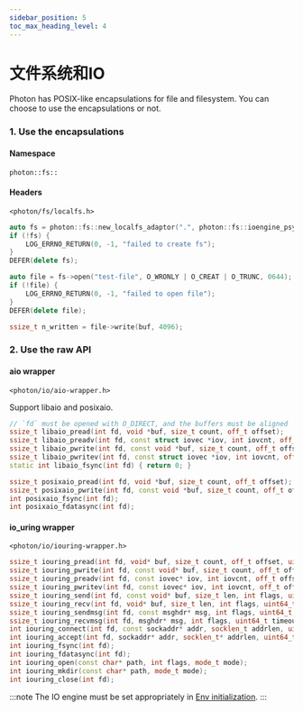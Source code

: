 ```yaml
---
sidebar_position: 5
toc_max_heading_level: 4
---
```


# 文件系统和IO

Photon has POSIX-like encapsulations for file and filesystem. You can choose to use the encapsulations or not.

### 1. Use the encapsulations

#### Namespace

`photon::fs::`

#### Headers

`<photon/fs/localfs.h>`

```cpp
auto fs = photon::fs::new_localfs_adaptor(".", photon::fs::ioengine_psync);
if (!fs) {
    LOG_ERRNO_RETURN(0, -1, "failed to create fs");
}
DEFER(delete fs);

auto file = fs->open("test-file", O_WRONLY | O_CREAT | O_TRUNC, 0644);
if (!file) {
    LOG_ERRNO_RETURN(0, -1, "failed to open file");
}
DEFER(delete file);

ssize_t n_written = file->write(buf, 4096);
```

### 2. Use the raw API

#### aio wrapper

`<photon/io/aio-wrapper.h>`

Support libaio and posixaio.

```cpp
// `fd` must be opened with O_DIRECT, and the buffers must be aligned
ssize_t libaio_pread(int fd, void *buf, size_t count, off_t offset);
ssize_t libaio_preadv(int fd, const struct iovec *iov, int iovcnt, off_t offset);
ssize_t libaio_pwrite(int fd, const void *buf, size_t count, off_t offset);
ssize_t libaio_pwritev(int fd, const struct iovec *iov, int iovcnt, off_t offset);
static int libaio_fsync(int fd) { return 0; }

ssize_t posixaio_pread(int fd, void *buf, size_t count, off_t offset);
ssize_t posixaio_pwrite(int fd, const void *buf, size_t count, off_t offset);
int posixaio_fsync(int fd);
int posixaio_fdatasync(int fd);
```

#### io_uring wrapper

`<photon/io/iouring-wrapper.h>`

```cpp
ssize_t iouring_pread(int fd, void* buf, size_t count, off_t offset, uint64_t timeout);
ssize_t iouring_pwrite(int fd, const void* buf, size_t count, off_t offset, uint64_t timeout);
ssize_t iouring_preadv(int fd, const iovec* iov, int iovcnt, off_t offset, uint64_t timeout);
ssize_t iouring_pwritev(int fd, const iovec* iov, int iovcnt, off_t offset, uint64_t timeout);
ssize_t iouring_send(int fd, const void* buf, size_t len, int flags, uint64_t timeout);
ssize_t iouring_recv(int fd, void* buf, size_t len, int flags, uint64_t timeout);
ssize_t iouring_sendmsg(int fd, const msghdr* msg, int flags, uint64_t timeout);
ssize_t iouring_recvmsg(int fd, msghdr* msg, int flags, uint64_t timeout);
int iouring_connect(int fd, const sockaddr* addr, socklen_t addrlen, uint64_t timeout);
int iouring_accept(int fd, sockaddr* addr, socklen_t* addrlen, uint64_t timeout);
int iouring_fsync(int fd);
int iouring_fdatasync(int fd);
int iouring_open(const char* path, int flags, mode_t mode);
int iouring_mkdir(const char* path, mode_t mode);
int iouring_close(int fd);
```

:::note
The IO engine must be set appropriately in [Env initialization](./env#init).
:::